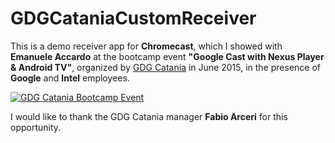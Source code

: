 # GDGCataniaCustomReceiver
This is a demo receiver app for **Chromecast**, which I showed with **Emanuele Accardo** at the bootcamp event **"Google Cast with Nexus Player &amp; Android TV"**, organized by [GDG Catania](https://www.facebook.com/gdgcatania/) in June 2015, in the presence of **Google** and **Intel** employees.  

[![GDG Catania Bootcamp Event](https://pbs.twimg.com/media/CIIBN4aWUAAzzFY.jpg)](https://twitter.com/dariodotzero/status/613053858768646144)  

I would like to thank the GDG Catania manager **Fabio Arceri** for this opportunity.

